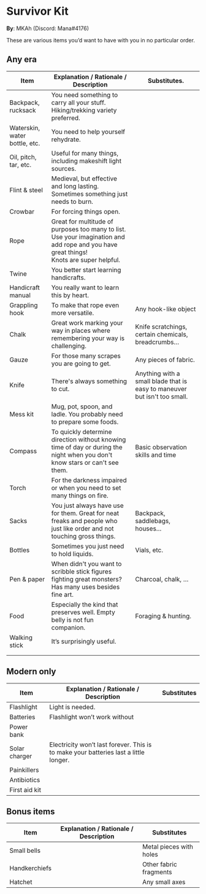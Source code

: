 # Survivor Kit

**By**: MKAh (Discord: Mana#4176)

These are various items you’d want to have with you in no particular order.

## Any era

| Item                          | Explanation / Rationale / Description                        | Substitutes.                                                 |
| ----------------------------- | ------------------------------------------------------------ | ------------------------------------------------------------ |
| Backpack, rucksack            | You need something to carry all your stuff. Hiking/trekking variety preferred. |                                                              |
| Waterskin, water bottle, etc. | You need to help yourself rehydrate.                         |                                                              |
| Oil, pitch, tar, etc.         | Useful for many things, including makeshift light sources.   |                                                              |
| Flint & steel                 | Medieval, but effective and long lasting. Sometimes something just needs to burn. |                                                              |
| Crowbar                       | For forcing things open.                                     |                                                              |
| Rope                          | Great for multitude of purposes too many to list. Use your imagination and add rope and you have great things!<br/>Knots are super helpful. |                                                              |
| Twine                         | You better start learning handicrafts.                       |                                                              |
| Handicraft manual             | You really want to learn this by heart.                      |                                                              |
| Grappling hook                | To make that rope even more versatile.                       | Any hook-like object                                         |
| Chalk                         | Great work marking your way in places where remembering your way is challenging. | Knife scratchings, certain chemicals, breadcrumbs…           |
| Gauze                         | For those many scrapes you are going to get.                 | Any pieces of fabric.                                        |
| Knife                         | There's always something to cut.                             | Anything with a small blade that is easy to maneuver but isn't too small. |
| Mess kit                      | Mug, pot, spoon, and ladle. You probably need to prepare some foods. |                                                              |
| Compass                       | To quickly determine direction without knowing time of day or during the night when you don't know stars or can't see them. | Basic observation skills and time                            |
| Torch                         | For the darkness impaired or when you need to set many things on fire. |                                                              |
| Sacks                         | You just always have use for them. Great for neat freaks and people who just like order and not touching gross things. | Backpack, saddlebags, houses…                                |
| Bottles                       | Sometimes you just need to hold liquids.                     | Vials, etc.                                                  |
| Pen & paper                   | When didn't you want to scribble stick figures fighting great monsters? Has many uses besides fine art. | Charcoal, chalk, …                                           |
| Food                          | Especially the kind that preserves well. Empty belly is not fun companion. | Foraging & hunting.                                          |
| Walking stick                 | It’s surprisingly useful.                                    |                                                              |
|                               |                                                              |                                                              |
|                               |                                                              |                                                              |


## Modern only

| Item          | Explanation / Rationale / Description                        | Substitutes |
| ------------- | ------------------------------------------------------------ | ----------- |
| Flashlight    | Light is needed.                                             |             |
| Batteries     | Flashlight won’t work without                                |             |
| Power bank    |                                                              |             |
| Solar charger | Electricity won’t last forever. This is to make your batteries last a little longer. |             |
| Painkillers   |                                                              |             |
| Antibiotics   |                                                              |             |
| First aid kit |                                                              |             |

## Bonus items

| Item          | Explanation / Rationale / Description | Substitutes             |
| ------------- | ------------------------------------- | ----------------------- |
| Small bells   |                                       | Metal pieces with holes |
| Handkerchiefs |                                       | Other fabric fragments  |
| Hatchet       |                                       | Any small axes          |